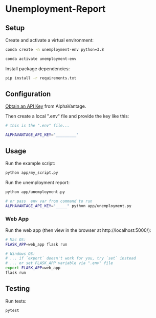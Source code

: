 # Unemployment-Report

## Setup
Create and activate a virtual environment:

```sh
conda create -n unemployment-env python=3.8

conda activate unemployment-env
```
Install package dependencies:

```sh
pip install -r requirements.txt
```
## Configuration

[Obtain an API Key](https://www.alphavantage.co/support/#api-key) from AlphaVantage.

Then create a local ".env" file and provide the key like this:

```sh
# this is the ".env" file...

ALPHAVANTAGE_API_KEY="_________"
```
## Usage

Run the example script:

```sh
python app/my_script.py
```

Run the unemployment report:

```sh
python app/unemployment.py
```

```sh
# or pass  env var from command to run
ALPHAVANTAGE_API_KEY="_____" python app/unemployment.py
```
### Web App

Run the web app (then view in the browser at http://localhost:5000/):

```sh
# Mac OS:
FLASK_APP=web_app flask run

# Windows OS:
# ... if `export` doesn't work for you, try `set` instead
# ... or set FLASK_APP variable via ".env" file
export FLASK_APP=web_app
flask run
```

## Testing
Run tests:

```sh
pytest
```

